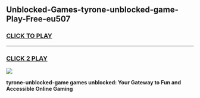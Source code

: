 
## Unblocked-Games-tyrone-unblocked-game-Play-Free-eu507
<h3>
<a href="https://premium76.site?title=tyrone-unblocked-game&ref=18A1">CLICK TO PLAY</a></h3>
<hr>

<h3>
<a href="https://premium76.site?title=tyrone-unblocked-game&ref=18A1">CLICK 2 PLAY</a>
  
</h3>

<a href="https://premium76.site?title=tyrone-unblocked-game&ref=18A1"><img src="https://clearcache.store/games.png"></a>


**tyrone-unblocked-game games unblocked: Your Gateway to Fun and Accessible Online Gaming**
